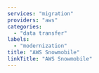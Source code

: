 ```yaml
---
services: "migration"
providers: "aws"
categories:
  - "data transfer"
labels:
  - "modernization"
title: "AWS Snowmobile"
linkTitle: "AWS Snowmobile"
---
```

